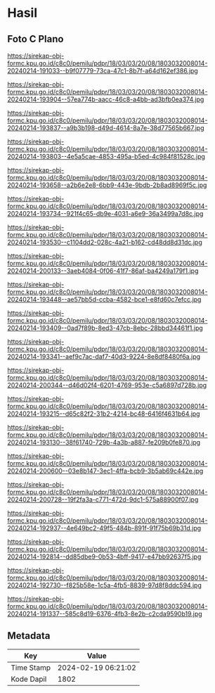 # Hasil

## Foto C Plano

https://sirekap-obj-formc.kpu.go.id/c8c0/pemilu/pdpr/18/03/03/20/08/1803032008014-20240214-191033--b9f07779-73ca-47c1-8b7f-a64d162ef386.jpg

https://sirekap-obj-formc.kpu.go.id/c8c0/pemilu/pdpr/18/03/03/20/08/1803032008014-20240214-193904--57ea774b-aacc-46c8-a4bb-ad3bfb0ea374.jpg

https://sirekap-obj-formc.kpu.go.id/c8c0/pemilu/pdpr/18/03/03/20/08/1803032008014-20240214-193837--a9b3b198-d49d-4614-8a7e-38d77565b667.jpg

https://sirekap-obj-formc.kpu.go.id/c8c0/pemilu/pdpr/18/03/03/20/08/1803032008014-20240214-193803--4e5a5cae-4853-495a-b5ed-4c984f81528c.jpg

https://sirekap-obj-formc.kpu.go.id/c8c0/pemilu/pdpr/18/03/03/20/08/1803032008014-20240214-193658--a2b6e2e8-6bb9-443e-9bdb-2b8ad8969f5c.jpg

https://sirekap-obj-formc.kpu.go.id/c8c0/pemilu/pdpr/18/03/03/20/08/1803032008014-20240214-193734--921f4c65-db9e-4031-a6e9-36a3499a7d8c.jpg

https://sirekap-obj-formc.kpu.go.id/c8c0/pemilu/pdpr/18/03/03/20/08/1803032008014-20240214-193530--c1104dd2-028c-4a21-b162-cd48dd8d31dc.jpg

https://sirekap-obj-formc.kpu.go.id/c8c0/pemilu/pdpr/18/03/03/20/08/1803032008014-20240214-200133--3aeb4084-0f06-41f7-86af-ba4249a179f1.jpg

https://sirekap-obj-formc.kpu.go.id/c8c0/pemilu/pdpr/18/03/03/20/08/1803032008014-20240214-193448--ae57bb5d-ccba-4582-bce1-e8fd60c7efcc.jpg

https://sirekap-obj-formc.kpu.go.id/c8c0/pemilu/pdpr/18/03/03/20/08/1803032008014-20240214-193409--0ad7f89b-8ed3-47cb-8ebc-28bbd34461f1.jpg

https://sirekap-obj-formc.kpu.go.id/c8c0/pemilu/pdpr/18/03/03/20/08/1803032008014-20240214-193341--aef9c7ac-daf7-40d3-9224-8e8df8480f6a.jpg

https://sirekap-obj-formc.kpu.go.id/c8c0/pemilu/pdpr/18/03/03/20/08/1803032008014-20240214-200344--d46d02f4-6201-4769-953e-c5a6897d728b.jpg

https://sirekap-obj-formc.kpu.go.id/c8c0/pemilu/pdpr/18/03/03/20/08/1803032008014-20240214-193215--d65c82f2-31b2-4214-bc48-6416f4631b64.jpg

https://sirekap-obj-formc.kpu.go.id/c8c0/pemilu/pdpr/18/03/03/20/08/1803032008014-20240214-193130--38f61740-729b-4a3b-a887-fe209b0fe870.jpg

https://sirekap-obj-formc.kpu.go.id/c8c0/pemilu/pdpr/18/03/03/20/08/1803032008014-20240214-200600--03e8b147-3ec1-4ffa-bcb9-3b5ab69c442e.jpg

https://sirekap-obj-formc.kpu.go.id/c8c0/pemilu/pdpr/18/03/03/20/08/1803032008014-20240214-200728--19f2fa3a-c771-472d-9dc1-575a88900f07.jpg

https://sirekap-obj-formc.kpu.go.id/c8c0/pemilu/pdpr/18/03/03/20/08/1803032008014-20240214-192937--4e649bc2-49f5-484b-891f-91f75b69b31d.jpg

https://sirekap-obj-formc.kpu.go.id/c8c0/pemilu/pdpr/18/03/03/20/08/1803032008014-20240214-192814--dd85dbe9-0b53-4bff-9417-e47bb92637f5.jpg

https://sirekap-obj-formc.kpu.go.id/c8c0/pemilu/pdpr/18/03/03/20/08/1803032008014-20240214-192730--f825b58e-1c5a-4fb5-8839-97d8f8ddc594.jpg

https://sirekap-obj-formc.kpu.go.id/c8c0/pemilu/pdpr/18/03/03/20/08/1803032008014-20240214-191337--585c8d19-6376-4fb3-8e2b-c2cda9590b19.jpg


## Metadata

| Key        | Value               |
| ---------- | ------------------- |
| Time Stamp | 2024-02-19 06:21:02 |
| Kode Dapil | 1802                |




